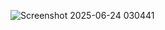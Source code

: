 ![Screenshot 2025-06-24 030441](https://github.com/user-attachments/assets/405df9cc-5ece-4fab-85c3-08667985dc2c)
